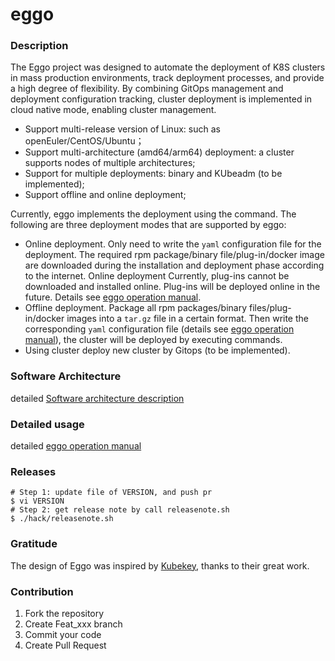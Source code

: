 # eggo

### Description
The Eggo project was designed to automate the deployment of K8S clusters in mass production environments, track deployment processes, and provide a high degree of flexibility. By combining GitOps management and deployment configuration tracking, cluster deployment is implemented in cloud native mode, enabling cluster management.

- Support multi-release version of Linux: such as openEuler/CentOS/Ubuntu；
- Support multi-architecture (amd64/arm64) deployment: a cluster supports nodes of multiple architectures;
- Support for multiple deployments: binary and KUbeadm (to be implemented);
- Support offline and online deployment;

Currently, eggo implements the deployment using the command. The following are three deployment modes that are supported by eggo:


- Online deployment. Only need to write the `yaml` configuration file for the deployment. The required rpm package/binary file/plug-in/docker image are downloaded during the installation and deployment phase according to the internet. Online deployment Currently, plug-ins cannot be downloaded and installed online. Plug-ins will be deployed online in the future. Details see [eggo operation manual](/docs/manual.md).
- Offline deployment. Package all rpm packages/binary files/plug-in/docker images into a `tar.gz` file in a certain format. Then write the corresponding `yaml` configuration file (details see [eggo operation manual](/docs/manual.md)), the cluster will be deployed by executing commands.  
- Using cluster deploy new cluster by Gitops (to be implemented).

### Software Architecture
detailed [Software architecture description](./docs/general_design.md)

### Detailed usage
detailed [eggo operation manual](https://docs.openeuler.org/zh/docs/21.09/docs/Kubernetes/eggo%E8%87%AA%E5%8A%A8%E5%8C%96%E9%83%A8%E7%BD%B2.html)


### Releases

```
# Step 1: update file of VERSION, and push pr
$ vi VERSION
# Step 2: get release note by call releasenote.sh
$ ./hack/releasenote.sh
```

### Gratitude

The design of Eggo was inspired by [Kubekey](https://github.com/kubesphere/kubekey), thanks to their great work.

### Contribution

1.  Fork the repository
2.  Create Feat_xxx branch
3.  Commit your code
4.  Create Pull Request
